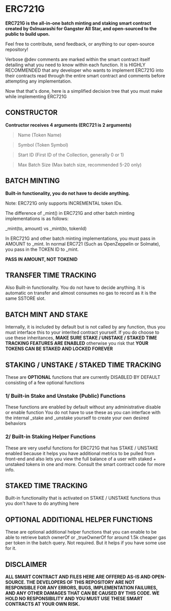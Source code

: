 # ERC721G
**ERC721G is the all-in-one batch minting and staking smart contract created by 0xInuarashi for Gangster All Star, and open-sourced to the public to build upon.**

Feel free to contribute, send feedback, or anything to our open-source repository!

Verbose @dev comments are marked within the smart contract itself detailing what you need to know within each function.
It is HIGHLY RECOMMENDED that any developer who wants to implement ERC721G into their contracts read through the entire smart contract and comments before attempting any implementation.

Now that that's done, here is a simplified decision tree that you must make while implementing ERC721G

## CONSTRUCTOR
**Contructor receives 4 arguments (ERC721 is 2 arguments)**
> Name (Token Name)

> Symbol (Token Symbol)

> Start ID (First ID of the Collection, generally 0 or 1)

> Max Batch Size (Max batch size, recommended 5-20 only)

## BATCH MINTING
**Built-in functionality, you do not have to decide anything.**

Note: ERC721G only supports INCREMENTAL token IDs.

The difference of _mint() in ERC721G and other batch minting implementations is as follows:

_mint(to, amount) vs _mint(to, tokenId)

In ERC721G and other batch minting implementations, you must pass in AMOUNT to _mint. 
In normal ERC721 (Such as OpenZeppelin or Solmate), you pass in the TOKEN ID to _mint.

**PASS IN AMOUNT, NOT TOKENID**

## TRANSFER TIME TRACKING
Also Built-in functionality. You do not have to decide anything. It is automatic on transfer and almost consumes no gas to record as it is the same SSTORE slot.

## BATCH MINT AND STAKE
Internally, it is included by default but is not called by any function, thus you must interface this to your interited contract yourself. If you do choose to use these inheritances, 
**MAKE SURE STAKE / UNSTAKE / STAKED TIME TRACKING FEATURES ARE ENABLED**
otherwise you risk that **YOUR TOKENS CAN BE STAKED AND LOCKED FOREVER**

## STAKING / UNSTAKE / STAKED TIME TRACKING
These are **OPTIONAL** functions that are currently DISABLED BY DEFAULT consisting of a few optional functions

### 1/ Built-in Stake and Unstake (Public) Functions
These functions are enabled by default without any administrative disable or enable function
You do not have to use these as you can interface with the internal _stake and _unstake yourself
to create your own desired behaviors

### 2/ Built-in Staking Helper Functions
These are very useful functions for ERC721G that has STAKE / UNSTAKE enabled because it helps you have additional
metrics to be pulled from front-end and also lets you view the full balance of a user with staked + unstaked tokens in one
and more. Consult the smart contract code for more info.

## STAKED TIME TRACKING
Built-in functionality that is activated on STAKE / UNSTAKE functions thus you don't have to do anything here

## OPTIONAL ADDITIONAL HELPER FUNCTIONS
These are optional additional helper functions that you can enable to be able to retrieve batch ownerOf or _trueOwnerOf for around 1.5k cheaper gas
per token in the batch query. Not required. But it helps if you have some use for it.

## DISCLAIMER 
**ALL SMART CONTRACT AND FILES HERE ARE OFFERED AS-IS AND OPEN-SOURCE. THE DEVELOPERS OF THIS REPOSITORY ARE NOT RESPONSIBLE FOR ANY ERRORS, BUGS, IMPLEMENTATION FAILURES, 
AND ANY OTHER DAMAGES THAT CAN BE CAUSED BY THIS CODE. WE HOLD NO RESPONSIBILITY AND YOU MUST USE THESE SMART CONTRACTS AT YOUR OWN RISK.**
